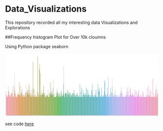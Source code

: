 # Data_Visualizations
This repository recorded all my interesting data Visualizations and Explorations 

##Frequency histogram Plot for Over 10k cloumns

Using Python package seaborn

![alt text](https://github.com/JieniChen/Data_Visualizations/blob/master/PlantMachine.png)

see code [here](https://github.com/JieniChen/Data_Visualizations/blob/master/PlantMachine.py)
